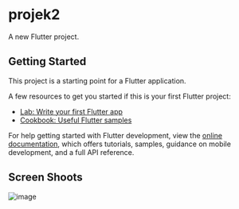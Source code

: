 # projek2

A new Flutter project.

## Getting Started

This project is a starting point for a Flutter application.

A few resources to get you started if this is your first Flutter project:

- [Lab: Write your first Flutter app](https://docs.flutter.dev/get-started/codelab)
- [Cookbook: Useful Flutter samples](https://docs.flutter.dev/cookbook)

For help getting started with Flutter development, view the
[online documentation](https://docs.flutter.dev/), which offers tutorials,
samples, guidance on mobile development, and a full API reference.

## Screen Shoots

![image](https://github.com/Blizzard03/projek2/assets/99153189/27fd798d-6ee4-4da6-b8d3-d55793ba0366)

